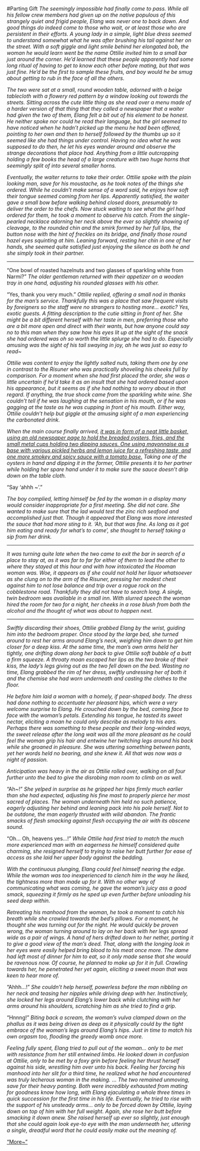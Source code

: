 #Parting Gift
*The seemingly impossible had finally come to pass. While all his fellow crew members had given up on the native populous of this strangely quiet and frigid people, Elang was never one to back down. And good things do indeed come to those who wait, or at least those who are persistent in their efforts. A young lady in a simple, light blue dress seemed to understand somewhat what he was after brushing his tail against her on the street. With a soft giggle and light smile behind her elongated bob, the woman he would learn went be the name Ottilie invited him to a small bar just around the corner. He’d learned that these people apparently had some long ritual of having to get to know each other before mating, but that was just fine. He’d be the first to sample these fruits, and boy would he be smug about getting to rub in the face of all the others.*

*The two were sat at a small, round wooden table, adorned with a beige tablecloth with a flowery red pattern by a window looking out towards the streets. Sitting across the cute little thing as she read over a menu made of a harder version of that thing that they called a newspaper that a waiter had given the two of them, Elang felt a bit out of his element to be honest. He neither spoke nor could he read their language, but the girl seemed to have noticed when he hadn’t picked up the menu he had been offered, pointing to her own and then to herself followed by the thumbs up so it seemed like she had things under control. Having no idea what he was supposed to do then, he let his eyes wander around and observe the strange decorations that place had. Anything from a little outcropping holding a few books the head of a large creature with two huge horns that seemingly split of into several smaller horns.*

*Eventually, the waiter returns to take their order. Ottilie spoke with the plain looking man, save for his moustache, as he took notes of the things she ordered. While he couldn’t make sense of a word said, he enjoys how soft their tongue seemed coming from her lips. Apparently satisfied, the waiter gave a small bow before walking behind closed doors, presumably to deliver the order to the chefs. Now stuck waiting to see what the girl had ordered for them, he took a moment to observe his catch. From the single-pearled necklace adorning her neck above the ever so slightly showing of cleavage, to the rounded chin and the smirk formed by her full lips, the button nose with the hint of freckles on its bridge, and finally those round hazel eyes squinting at him. Leaning forward, resting her chin in one of her hands, she seemed quite satisfied just enjoying the silence as both he and she simply took in their partner.*

***

“One bowl of roasted hazelnuts and two glasses of sparkling white from Narmi?” *The older gentleman returned with their appetizer on a wooden tray in one hand, adjusting his rounded glasses with his other.*

“Yes, thank you very much.” *Ottilie replied, offering a small nod in thanks for the man’s service. Thankfully this was a place that saw frequent visits by foreigners so the staff were no strangers to hosting more… exotic? Yes, exotic guests. A fitting description to the cutie sitting in front of her. She might be a bit different herself with her taste in men, preferring those who are a bit more open and direct with their wants, but how anyone could say no to this man when they saw how his eyes lit up at the sight of the snack she had ordered was oh so worth the little splurge she had to do. Especially amusing was the sight of his tail swaying in joy, ah he was just so easy to read~*

*Ottilie was content to enjoy the lightly salted nuts, taking them one by one in contrast to the Risuner who was practically shoveling his cheeks full by comparison. For a moment when she had first placed the order, she was a little uncertain if he’d take it as an insult that she had ordered based upon his appearance, but it seems as if she had nothing to worry about in that regard. If anything, the true shock came from the sparkling white wine. She couldn’t tell if he was laughing at the sensation in his mouth, or if he was gagging at the taste as he was cupping in front of his mouth. Either way, Ottilie couldn’t help but giggle at the amusing sight of a man experiencing the carbonated drink.*

*When the main course finally arrived, [it was in form of a neat little basket, using an old newspaper page to hold the breaded oysters, fries, and the small metal cups holding two dipping sauces. One using mayonnaise as a base with various pickled herbs and lemon juice for a refreshing taste, and one more smokey and spicy sauce with a tomato base.](https://grilling24x7.com/wp-content/uploads/sites/2/2021/02/DSC03984-1536x1256.jpg.webp) Taking one of the oysters in hand and dipping it in the former, Ottilie presents it to her partner while holding her spare hand under it to make sure the sauce doesn’t drip down on the table cloth.*

“Say ‘ahhh ~’.”

*The boy complied, letting himself be fed by the woman in a display many would consider inappropriate for a first meeting. She did not care. She wanted to make sure that the lad would test the zinc rich seafood and accomplished just that. Though it appeared that Elang was more interested the sauce that had more sting to it. ‘Ah, but that was fine. As long as it got him eating and ready for what’s to come’, she thought to herself taking a sip from her drink.*

***

*It was turning quite late when the two came to exit the bar in search of a place to stay at, as it was far to far for either of them to lead the other to where they stayed at this hour and with how intoxicated the Hooman woman was. Woe, it appears as if she could not hold her liquor whatsoever as she clung on to the arm of the Risuner, pressing her modest chest against him to not lose balance and trip over a rogue rock on the cobblestone road. Thankfully they did not have to search long. A single, twin bedroom was available in a small inn. With slurred speech the woman hired the room for two for a night, her cheeks in a rose blush from both the alcohol and the thought of what was about to happen next.*

***

*Swiftly discarding their shoes, Ottilie grabbed Elang by the wrist, guiding him into the bedroom proper. Once stood by the large bed, she turned around to rest her arms around Elang’s neck, weighing him down to get him closer for a deep kiss. At the same time, the man’s own arms held her tightly, one drifting down along her back to give Ottilie soft bubble of a butt a firm squeeze. A throaty moan escaped her lips as the two broke of their kiss, the lady’s legs giving out as the two fell down on the bed. Wasting no time, Elang grabbed the rim of her dress, swiftly undressing her of both it and the chemise she had worn underneath and casting the clothes to the floor.*

*He before him laid a woman with a homely, if pear-shaped body. The dress had done nothing to accentuate her pleasant hips, which were a very welcome surprise to Elang. He crouched down by the bed, coming face to face with the woman’s petals. Extending his tongue, he tasted its sweet nectar, eliciting a moan he could only describe as melody to his ears. Perhaps there was something to these people and their long-winded ways, the sweet release after the long wait was all the more pleasant as he could feel the woman grip his hair and entwine her twitching legs around his back while she groaned in pleasure. She was uttering something between pants, yet her words held no bearing, and she knew it. All that was now was a night of passion.*


*Anticipation was heavy in the air as Ottilie rolled over, walking on all four further unto the bed to give the disrobing man room to climb on as well.*

“Ah~!” *She yelped in surprise as he gripped her hips firmly much earlier than she had expected, adjusting his fine mast to properly pierce her most sacred of places. The woman underneath him held no such patience, eagerly adjusting her behind and leaning pack into his pole herself. Not to be outdone, the man eagerly thrusted with wild abandon. The frantic smacks of flesh smacking against flesh occupying the air with its obscene sound.*

“Oh… Oh, heavens yes…!” *While Ottilie had first tried to match the much more experienced man with an eagerness he himself considered quite charming, she resigned herself to trying to raise her butt further for ease of access as she laid her upper body against the bedding.*

*With the continuous plunging, Elang could feel himself nearing the edge. While the woman was too inexperienced to clench him in the way he liked, the tightness more than made up for it. With no other way of communicating what was coming, he gave the woman’s juicy ass a good smack, squeezing it firmly as he sped up even further before unloading his seed deep within.*

*Retreating his manhood from the woman, he took a moment to catch his breath while she crawled towards the bed’s pillows. For a moment, he thought she was turning out for the night. He would quickly be proven wrong, the woman turning around to lay on her back with her legs spread wide as a pair of wings. A hand of hers drifted down to her nether, parting it to give a good view of the man’s deed. That, along with the longing look in her eyes were easily helped bring blood to his meat once more. The dame had left most of dinner for him to eat, so it only made sense that she would be ravenous now. Of course, he planned to make up for it in full. Crawling towards her, he penetrated her yet again, eliciting a sweet moan that was keen to hear more of.*

“Ahhh…!” *She couldn’t help herself, powerless before the man nibbling on her neck and teasing her nipples while driving deep with her. Instinctively, she locked her legs around Elang’s lower back while clutching with her arms around his shoulders, scratching him as she tried to find a grip.*

“Hnnng!” *Biting back a scream, the woman’s vulva clamped down on the phallus as it was being driven as deep as it physically could by the tight embrace of the woman’s legs around Elang’s hips. Just in time to match his own orgasm too, flooding the greedy womb once more.*

*Feeling fully spent, Elang tried to pull out of the woman… only to be met with resistance from her still entwined limbs. He looked down in confusion at Ottilie, only to be met by a foxy grin before feeling her thrust herself against his side, wrestling him over unto his back. Feeling her forcing his manhood into her slit for a third time, he realized what he had encountered was truly lecherous woman in the making.*
…
*The two remained unmoving, save for their heavy panting. Both were incredibly exhausted from mating for goodness know how long, with Elang ejaculating a whole three times in quick succession for the first time in his life. Eventually, he tried to rise with the support of his unsteady arms… only to be forced down by Ottilie, laying down on top of him with her full weight. Again, she rose her butt before smacking it down anew. She raised herself up ever so slightly, just enough that she could again look eye-to eye with the man underneath her, uttering a single, dreadful word that he could easily make out the meaning of.*

[“More~”](https://s1.alice.al/vt/image/1633/29/1633293769223.jpg)